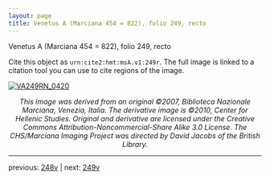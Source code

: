 ```yaml
---
layout: page
title: Venetus A (Marciana 454 = 822), folio 249, recto
---
```


Venetus A (Marciana 454 = 822), folio 249, recto

Cite this object as `urn:cite2:hmt:msA.v1:249r`.  The full image is linked to a citation tool you can use to cite regions of the image.

[![VA249RN_0420](http://www.homermultitext.org/iipsrv?IIIF=/project/homer/pyramidal/deepzoom/hmt/vaimg/2017a/VA249RN_0420.tif/full/800,/0/default.jpg)](http://www.homermultitext.org/ict2/?urn=urn:cite2:hmt:vaimg.2017a:VA249RN_0420) 

<p style="text-align: center; font-style: italic;">This image was derived from an original ©2007, Biblioteca Nazionale Marciana, Venezia, Italia. The derivative image is ©2010, Center for Hellenic Studies. Original and derivative are licensed under the Creative Commons Attribution-Noncommercial-Share Alike 3.0 License. The CHS/Marciana Imaging Project was directed by David Jacobs of the British Library.</p>

---

previous: [248v](../248v/) | next: [249v](../249v/)